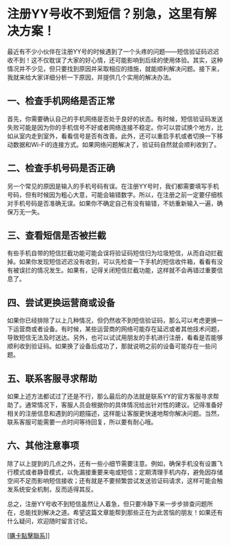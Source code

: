 # 注册YY号收不到短信？别急，这里有解决方案！

最近有不少小伙伴在注册YY号的时候遇到了一个头疼的问题——短信验证码迟迟收不到！这不仅耽误了大家的好心情，还可能影响到后续的使用体验。其实，这种情况并不少见，但只要找到原因并采取相应的措施，就能顺利解决问题。接下来，我就来给大家详细分析一下原因，并提供几个实用的解决办法。

## 一、检查手机网络是否正常

首先，你需要确认自己的手机网络是否处于良好的状态。有时候，短信验证码发送失败可能是因为你的手机信号不好或者网络连接不稳定。你可以尝试换个地方，比如从室内走到室外，看看信号是否有改善。此外，还可以重启手机或者切换一下移动数据和Wi-Fi的连接方式。如果网络问题解决了，验证码自然就会顺利收到了。

## 二、检查手机号码是否正确

另一个常见的原因是输入的手机号码有误。在注册YY号时，我们都需要填写手机号码，但有时候因为粗心大意，可能会输错数字。所以，在注册之前一定要仔细核对手机号码是否准确无误。如果你不确定自己有没有输错，不妨重新输入一遍，确保万无一失。

## 三、查看短信是否被拦截

有些手机自带的短信拦截功能可能会误将验证码短信归为垃圾短信，从而自动拦截掉。如果你发现短信迟迟没有收到，可以先检查一下手机的短信收件箱，看看有没有被误拦的情况发生。如果有，记得关闭短信拦截功能，这样就不会再错过重要信息了。

## 四、尝试更换运营商或设备

如果你已经排除了以上几种情况，但仍然收不到短信验证码，那么可以考虑更换一下运营商或者设备。有时候，某些运营商的网络可能存在延迟或者其他技术问题，导致短信无法及时送达。另外，也可以试试用朋友的手机进行注册，看看是否能够顺利收到验证码。如果换了设备后成功了，那就说明之前的设备可能存在一些问题。

## 五、联系客服寻求帮助

如果上述方法都试过了还是不行，那么最后的办法就是联系YY的官方客服寻求帮助了。通常情况下，客服人员会根据你的具体情况给出针对性的建议。记得准备好相关的注册信息和遇到的问题描述，这样能让客服更快速地帮你解决问题。当然，联系客服可能需要一点时间等待回复，所以要有耐心哦。

## 六、其他注意事项

除了以上提到的几点之外，还有一些小细节需要注意。例如，确保手机没有设置飞行模式或者静音模式，以免漏接重要来电或短信；定期清理手机内存，避免因存储空间不足而影响短信接收；还有就是不要频繁尝试发送验证码请求，这样可能会触发系统安全机制，反而适得其反。

总之，注册YY号收不到短信虽然让人着急，但只要冷静下来一步步排查问题所在，总能找到解决之道。希望这篇文章能帮到那些正在为此苦恼的朋友！如果还有什么疑问，欢迎随时留言讨论。

[[購卡點擊聯系](https://t.me/s/esim1088)]]